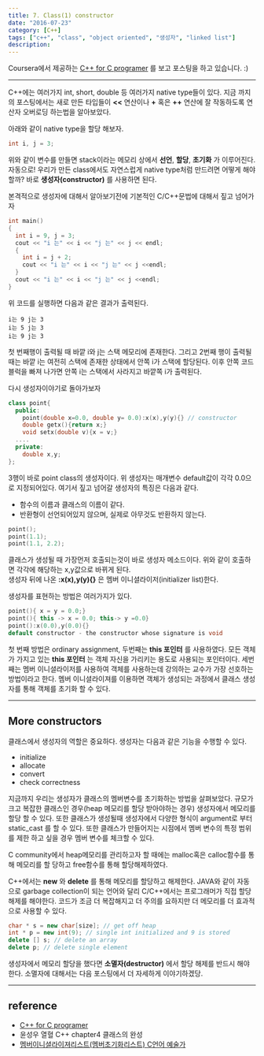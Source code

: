 ```yaml
---
title: 7. Class(1) constructor
date: "2016-07-23"
category: [C++]
tags: ["c++", "class", "object oriented", "생성자", "linked list"]
description:
---
```


Coursera에서 제공하는 [C++ for C programer](https://www.coursera.org/learn/c-plus-plus-a/home/info) 를 보고 포스팅을 하고 있습니다. :)

---

C++에는 여러가지 int, short, double 등 여러가지 native type들이 있다. 지금 까지의 포스팅에서는 새로 만든 타입들이 **<<** 연산이나 **+** 혹은 **++** 연산에 잘 작동하도록 연산자 오버로딩 하는법을 알아보았다.

아래와 같이 native type을 할당 해보자.

```c
int i, j = 3;
```

위와 같이 변수를 만들면 stack이라는 메모리 상에서 **선언**, **할당**, **초기화** 가 이루어진다. 자동으로! 우리가 만든 class에서도 자연스럽게 native type처럼 만드려면 어떻게 해야할까? 바로 **생성자(constructor)** 를 사용하면 된다.

본격적으로 생성자에 대해서 알아보기전에 기본적인 C/C++문법에 대해서 짚고 넘어가자

```c
int main()
{
  int i = 9, j = 3;
  cout << "i 는" << i << "j 는" << j << endl;
  {
    int i = j + 2;
    cout << "i 는" << i << "j 는" << j <<endl;
  }
  cout << "i 는" << i << "j 는" << j <<endl;
}
```

위 코드를 실행하면 다음과 같은 결과가 출력된다.

```
i는 9 j는 3
i는 5 j는 3
i는 9 j는 3
```

첫 번째행이 출력될 때 바깥 i와 j는 스택 메모리에 존재한다. 그리고 2번째 행이 출력될 때는 바깥 i는 여전히 스택에 존재한 상태에서 안쪽 i가 스택에 할당된다. 이후 안쪽 코드 블럭을 빠져 나가면 안쪽 i는 스택에서 사라지고 바깥쪽 i가 출력된다.

다시 생성자이야기로 돌아가보자

```cpp
class point{
  public:
    point(double x=0.0, double y= 0.0):x(x),y(y){} // constructor
    double getx(){return x;}
    void setx(double v){x = v;}
  ....
  private:
    double x,y;
};
```

3행이 바로 point class의 생성자이다. 위 생성자는 매개변수 default값이 각각 0.0으로 지정되어있다. 여기서 짚고 넘어갈 생성자의 특징은 다음과 같다.

- 함수의 이름과 클래스의 이름이 같다.
- 반환형이 선언되어있지 않으며, 실제로 아무것도 반환하지 않는다.

```cpp
point();
point(1.1);
point(1.1, 2.2);
```

클래스가 생성될 때 가장먼저 호출되는것이 바로 생성자 메소드이다. 위와 같이 호출하면 각각에 해당하는 x,y값으로 바뀌게 된다.  
생성자 뒤에 나온 **:x(x),y(y){}** 은 멤버 이니셜라이저(initializer list)한다.

생성자를 표현하는 방법은 여러가지가 있다.

```cpp
point(){ x = y = 0.0;}
point(){ this -> x = 0.0; this-> y =0.0}
point():x(0.0),y(0.0){}
default constructor - the constructor whose signature is void
```

첫 번째 방법은 ordinary assignment, 두번째는 **this 포인터** 를 사용하였다. 모든 객체가 가지고 있는 **this 포인터** 는 객체 자신을 가리키는 용도로 사용되는 포인터이다. 세번째는 멤버 이니셜라이저를 사용하여 객체를 사용하는데 강의하는 교수가 가장 선호하는 방법이라고 한다. 멤버 이니셜라이져를 이용하면 객체가 생성되는 과정에서 클래스 생성자를 통해 객체를 초기화 할 수 있다.

---

## More constructors

클래스에서 생성자의 역할은 중요하다. 생성자는 다음과 같은 기능을 수행할 수 있다.

- initialize
- allocate
- convert
- check correctness

지금까지 우리는 생성자가 클래스의 멤버변수를 초기화하는 방법을 살펴보았다. 규모가 크고 복잡한 클래스인 경우(heap 메모리를 할당 받아야하는 경우) 생성자에서 메모리를 할당 할 수 있다. 또한 클래스가 생성될때 생성자에서 다양한 형식이 argument로 부터 static_cast 를 할 수 있다. 또한 클래스가 만들어지는 시점에서 멤버 변수의 특정 범위를 제한 하고 싶을 경우 멤버 변수를 체크할 수 있다.

C community에서 heap메모리를 관리하고자 할 때에는 malloc혹은 calloc함수를 통해 메모리를 할 당하고 free함수를 통해 할당해제하였다.

C++에서는 **new** 와 **delete** 를 통해 메모리를 할당하고 해제한다. JAVA와 같이 자동으로 garbage collection이 되는 언어와 달리 C/C++에서는 프로그래머가 직접 할당해제를 해야한다. 코드가 조금 더 복잡해지고 더 주의를 요하지만 더 메모리를 더 효과적으로 사용할 수 있다.

```cpp
char * s = new char[size]; // get off heap
int * p = new int(9); // single int initialized and 9 is stored
delete [] s; // delete an array
delete p; // delete single element
```

생성자에서 메모리 할당을 했다면 **소멸자(destructor)** 에서 할당 해제를 반드시 해야한다. 소멸자에 대해서는 다음 포스팅에서 더 자세하게 이야기하겠당.

---

## reference

- [C++ for C programer](https://www.coursera.org/learn/c-plus-plus-a/home/info)
- 윤성우 열혈 C++ chapter4 클래스의 완성
- [멤버이니셜라이져리스트(멤버초기화리스트) C언어 예술가](http://thrillfighter.tistory.com/222)
